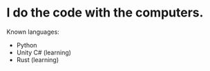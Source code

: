# I do the code with the computers.
Known languages:
- Python
- Unity C# (learning)
- Rust (learning)
